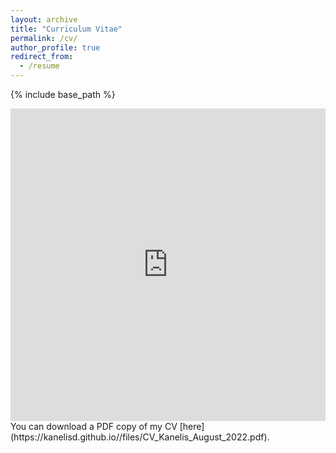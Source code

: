```yaml
---
layout: archive
title: "Curriculum Vitae"
permalink: /cv/
author_profile: true
redirect_from:
  - /resume
---
```


{% include base_path %}

<iframe src="https://kanelisd.github.io//files/CV_Kanelis_August_2022.pdf" width="100%" height="500" frameborder="no" border="0" marginwidth="0" marginheight="0"></iframe>
You can download a PDF copy of my CV [here](https://kanelisd.github.io//files/CV_Kanelis_August_2022.pdf).
